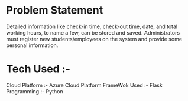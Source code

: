 # Problem Statement 
Detailed information like check-in time, check-out time, date, and total working
hours, to name a few, can be stored and saved. Administrators must register new
students/employees on the system and provide some personal information.



# Tech Used :- 
Cloud Platform :- Azure Cloud Platform
FrameWok Used :- Flask
Programming :- Python








